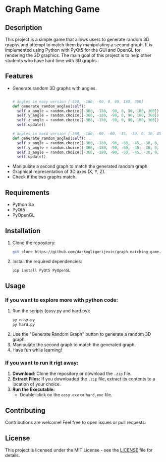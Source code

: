 # Graph Matching Game

## Description

This project is a simple game that allows users to generate random 3D graphs and attempt to match them by manipulating a second graph. It is implemented using Python with PyQt5 for the GUI and OpenGL for rendering the 3D graphics. The main goal of this project is to help other students who have hard time with 3D graphs.

## Features

- Generate random 3D graphs with angles.
  ```python
  
  # angles in easy version [-360, -180, -90, 0, 90, 180, 360]
  def generate_random_angles(self):
    self.x_angle = random.choice([-360, -180, -90, 0, 90, 180, 360])
    self.y_angle = random.choice([-360, -180, -90, 0, 90, 180, 360])
    self.z_angle = random.choice([-360, -180, -90, 0, 90, 180, 360])
    self.update()
  
  # angles in hard version [-360, -180, -90, -60, -45, -30, 0, 30, 45, 60, 90, 180, 360]
  def generate_random_angles(self):
    self.x_angle = random.choice([-360, -180, -90, -60, -45, -30, 0, 30, 45, 60, 90, 180, 360])
    self.y_angle = random.choice([-360, -180, -90, -60, -45, -30, 0, 30, 45, 60, 90, 180, 360])
    self.z_angle = random.choice([-360, -180, -90, -60, -45, -30, 0, 30, 45, 60, 90, 180, 360])
    self.update()
  
  ```
- Manipulate a second graph to match the generated random graph.
- Graphical representation of 3D axes (X, Y, Z).
- Check if the two graphs match.

## Requirements

- Python 3.x
- PyQt5
- PyOpenGL

## Installation

1. Clone the repository:
   ```bash
   git clone https://github.com/darkogligorijevic/graph-matching-game.git
   ```
2. Install the required dependencies:
   ```bash
   pip install PyQt5 PyOpenGL
   ```

## Usage

### If you want to explore more with python code:

1. Run the scripts (easy.py and hard.py):
   ```bash
   py easy.py
   py hard.py
   ```
2. Use the "Generate Random Graph" button to generate a random 3D graph.
3. Manipulate the second graph to match the generated graph.
4. Have fun while learning!

### If you want to run it rigt away:

1. **Download:** Clone the repository or download the `.zip` file.
2. **Extract Files:** If you downloaded the `.zip` file, extract its contents to a location of your choice.
3. **Run the Executable:**
    - Double-click on the `easy.exe` or `hard.exe` file.


## Contributing

Contributions are welcome! Feel free to open issues or pull requests.

## License

This project is licensed under the MIT License - see the [LICENSE](https://github.com/darkogligorijevic/graph-matching-game/blob/master/LICENSE) file for details.
